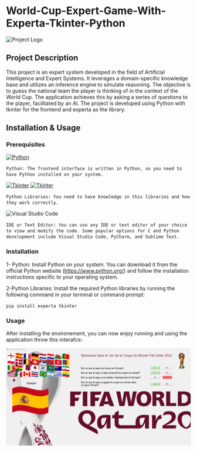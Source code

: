 # World-Cup-Expert-Game-With-Experta-Tkinter-Python

![Project Logo](https://github.com/SBJ2000/World-Cup-Expert-Game-With-Experta-Tkinter-Python/blob/main/Images/Logo.jpg)

## Project Description

 This project is an expert system developed in the field of Artificial Intelligence and Expert Systems. It leverages a domain-specific knowledge base and utilizes an inference engine to simulate reasoning. The objective is to guess the national team the player is thinking of in the context of the World Cup. The application achieves this by asking a series of questions to the player, facilitated by an AI. The project is developed using Python with tkinter for the frontend and experta as the library.

## Installation & Usage

### Prerequisites

[![Python](https://img.shields.io/badge/Python-3.9.2-blue)](https://www.python.org/)

    Python: The frontend interface is written in Python, so you need to have Python installed on your system.
[![Tkinter](https://img.shields.io/badge/Python-Tkinter-blue)](https://www.python.org/)
[![Tkinter](https://img.shields.io/badge/Python-Experta-blue)](https://www.python.org/)

    Python Libraries: You need to have knowledge in this libraries and how they work correctly.

![Visual Studio Code](https://img.shields.io/badge/IDE-Visual%20Studio%20Code-blue)

    IDE or Text Editor: You can use any IDE or text editor of your choice to view and modify the code. Some popular options for C and Python development include Visual Studio Code, PyCharm, and Sublime Text.

### Installation

 1- Python: Install Python on your system. You can download it from the official Python website (https://www.python.org/) and follow the installation instructions specific to your operating system.
 
 2-Python Libraries: Install the required Python libraries by running the following command in your terminal or command prompt:

    pip install experta tkinter

### Usage

After installing the environement, you can now enjoy running and using the application throw this interafce:

![Front End](https://github.com/SBJ2000/World-Cup-Expert-Game-With-Experta-Tkinter-Python/blob/main/Images/FrontEnd.png)
